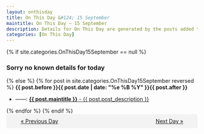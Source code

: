 ```yaml
---
layout: onthisday
title: On This Day &#124; 15 September
maintitle: On This Day — 15 September
description: Details for On This Day are generated by the posts added to the website so the content is subject to changes/updates over time.
categories: [On This Day]
---
```


{% if site.categories.OnThisDay15September == null %}
<h3>Sorry no known details for today</h3>
{% else %}
{% for post in site.categories.OnThisDay15September reversed %}
<strong>{{ post.before }}{{ post.date | date: "%e %B %Y" }}{{ post.after }}</strong>
<ul>
<li> ——: <a class="{{ post.class }}" href="{{ post.url }}"><strong>{{ post.maintitle }}</strong> - {{ post.post_description }}</a></li>
</ul>
{% endfor %}
{% endif %}
<br />
<div style="background-color: #f3f3f3; padding: 10px; border-radius: 5px; text-align: center; display: flex; justify-content: space-evenly;">
<a href="/onthisday/09/09-14">« Previous Day</a>
<span style="visibility:hidden;">[ Visit Leap Year February 29 ]</span>
<a href="/onthisday/09/09-16">Next Day »</a>
</div>

